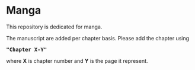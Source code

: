 # Manga
This repository is dedicated for manga.

The manuscript are added per chapter basis. Please add the chapter using 

<b><pre>"Chapter X-Y"</pre></b>

where <b>X</b> is chapter number and <b>Y</b> is the page it represent.
